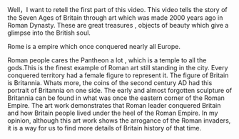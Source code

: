 Well，I want to retell the first part of this video. This video tells the story of the Seven Ages of Britain through art which was made 2000 years ago in Roman Dynasty. These are great treasures , objects of beauty which give a glimpse into the British soul.

Rome is a empire which once conquered nearly all Europe. 

Roman people cares the Pantheon a lot , which is a temple to all the gods.This is the finest example of Roman art still standing in the city. Every conquered territory had a female figure to represent it. The figure of Britain is Britannia. Whats more, the coins of the second century AD had this portrait of Britannia on one side. The early and almost forgotten sculpture of Britannia can be found in what was once the eastern corner of the Roman Empire. The art work demonstrates that Roman leader conquered Britain and how Britain people lived under the heel of the Roman Empire. In my opinion, although this art work shows the arrogance of the Roman invaders, it is a way for us to find more details of Britain history of that time.

